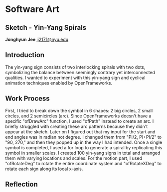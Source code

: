 # Software Art

## Sketch - Yin-Yang Spirals

**Jonghyun Jee**
jj2171@nyu.edu

## Introduction

The yin-yang sign consists of two interlocking spirals with two dots, symbolizing the balance between seemingly contrary yet interconnected qualities. I wanted to experiment with this yin-yang sign and cyclical animation techniques enabled by OpenFrameworks.

## Work Process

First, I tried to break down the symbol in 6 shapes: 2 big circles, 2 small circles, and 2 semicircles (arc). Since OpenFrameworks doesn't have a specific "ofDrawArc" function, I used "ofPath" instead to create an arc. I briefly struggled with creating these arc patterns because they didn't appear at the sketch. Later on I figured out that my input for the start and end angles was in radian not degree. I changed them from "PI/2, PI+PI/2" to "90, 270," and then they popped up in the way I had intended. Once a single symbol is completed, I used a for loop to generate a spiral by replicating this symbol in smaller scales. I created 100 yin-yang signs in total and arranged them with varying locations and scales. For the motion part, I used "ofRotateDeg" to rotate the entire coordinate system and "ofRotateXDeg" to rotate each sign along its local x-axis. 

## Reflection


